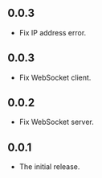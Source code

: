 ## 0.0.3

* Fix IP address error.

## 0.0.3

* Fix WebSocket client.

## 0.0.2

* Fix WebSocket server.

## 0.0.1

* The initial release.
